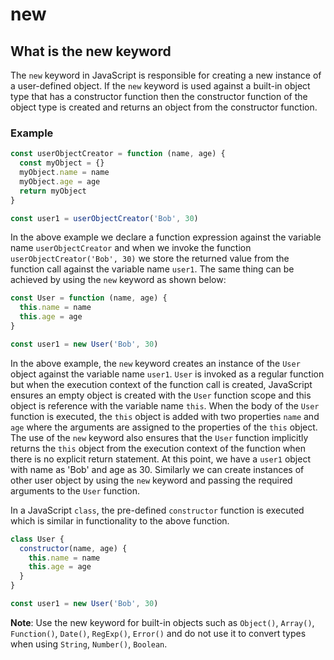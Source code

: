 # new

## What is the new keyword

The `new` keyword in JavaScript is responsible for creating a new instance of a user-defined object. If the `new` keyword is used against a built-in object type that has a constructor function then the constructor function of the object type is created and returns an object from the constructor function.

### Example

```javascript
const userObjectCreator = function (name, age) {
  const myObject = {}
  myObject.name = name
  myObject.age = age
  return myObject
}

const user1 = userObjectCreator('Bob', 30)
```

In the above example we declare a function expression against the variable name `userObjectCreator` and when we invoke the function `userObjectCreator('Bob', 30)` we store the returned value from the function call against the variable name `user1`. The same thing can be achieved by using the `new` keyword as shown below:

```javascript
const User = function (name, age) {
  this.name = name
  this.age = age
}

const user1 = new User('Bob', 30)
```

In the above example, the `new` keyword creates an instance of the `User` object against the variable name `user1`. `User` is invoked as a regular function but when the execution context of the function call is created, JavaScript ensures an empty object is created with the `User` function scope and this object is reference with the variable name `this`. When the body of the `User` function is executed, the `this` object is added with two properties `name` and `age` where the arguments are assigned to the properties of the `this` object. The use of the `new` keyword also ensures that the `User` function implicitly returns the `this` object from the execution context of the function when there is no explicit return statement. At this point, we have a `user1` object with name as 'Bob' and age as 30. Similarly we can create instances of other user object by using the `new` keyword and passing the required arguments to the `User` function. 

In a JavaScript `class`, the pre-defined `constructor` function is executed which is similar in functionality to the above function. 

```javascript
class User {
  constructor(name, age) {
    this.name = name
    this.age = age
  }
}

const user1 = new User('Bob', 30)
```

**Note**: Use the new keyword for built-in objects such as `Object()`, `Array()`, `Function()`, `Date()`, `RegExp()`, `Error()` and do not use it to convert types when using `String`, `Number()`, `Boolean`.